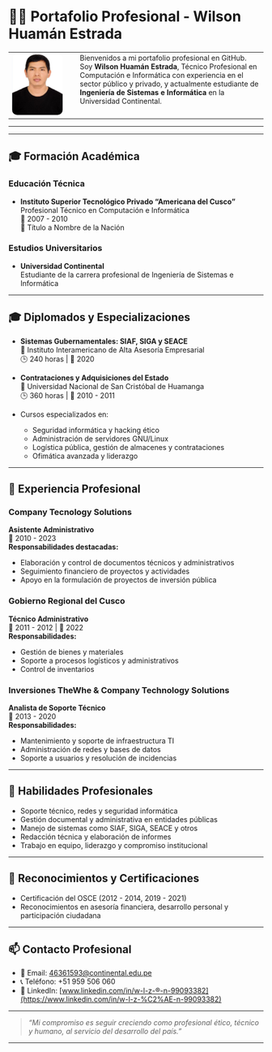 # 🧑‍💼 Portafolio Profesional - Wilson Huamán Estrada
<table>
  <tr>
    <td width="120px">
      <img src="./perfil.jpg" alt="Foto de Wilson Huamán Estrada" width="100px" style="border-radius: 10px;">
    </td>
    <td valign="top">
      Bienvenidos a mi portafolio profesional en GitHub. Soy <strong>Wilson Huamán Estrada</strong>, Técnico Profesional en Computación e Informática con experiencia en el sector público y privado, y actualmente estudiante de <strong>Ingeniería de Sistemas e Informática</strong> en la Universidad Continental.
    </td>
  </tr>
</table>


---
---

## 🎓 Formación Académica

### Educación Técnica
- **Instituto Superior Tecnológico Privado “Americana del Cusco”**  
  Profesional Técnico en Computación e Informática  
  📅 2007 - 2010  
  📜 Título a Nombre de la Nación

### Estudios Universitarios
- **Universidad Continental**  
  Estudiante de la carrera profesional de Ingeniería de Sistemas e Informática

---

## 🎓 Diplomados y Especializaciones

- **Sistemas Gubernamentales: SIAF, SIGA y SEACE**  
  📍 Instituto Interamericano de Alta Asesoría Empresarial  
  🕒 240 horas | 📅 2020

- **Contrataciones y Adquisiciones del Estado**  
  📍 Universidad Nacional de San Cristóbal de Huamanga  
  🕒 360 horas | 📅 2010 - 2011

- Cursos especializados en:
  - Seguridad informática y hacking ético
  - Administración de servidores GNU/Linux
  - Logística pública, gestión de almacenes y contrataciones
  - Ofimática avanzada y liderazgo

---

## 💼 Experiencia Profesional

### Company Tecnology Solutions  
**Asistente Administrativo**  
📅 2010 - 2023  
**Responsabilidades destacadas:**
- Elaboración y control de documentos técnicos y administrativos
- Seguimiento financiero de proyectos y actividades
- Apoyo en la formulación de proyectos de inversión pública

### Gobierno Regional del Cusco  
**Técnico Administrativo**  
📅 2011 - 2012 | 📅 2022  
**Responsabilidades:**
- Gestión de bienes y materiales
- Soporte a procesos logísticos y administrativos
- Control de inventarios

### Inversiones TheWhe & Company Technology Solutions  
**Analista de Soporte Técnico**  
📅 2013 - 2020  
**Responsabilidades:**
- Mantenimiento y soporte de infraestructura TI
- Administración de redes y bases de datos
- Soporte a usuarios y resolución de incidencias

---

## 🧠 Habilidades Profesionales

- Soporte técnico, redes y seguridad informática
- Gestión documental y administrativa en entidades públicas
- Manejo de sistemas como SIAF, SIGA, SEACE y otros
- Redacción técnica y elaboración de informes
- Trabajo en equipo, liderazgo y compromiso institucional

---

## 📜 Reconocimientos y Certificaciones

- Certificación del OSCE (2012 - 2014, 2019 - 2021)
- Reconocimientos en asesoría financiera, desarrollo personal y participación ciudadana

---

## 📫 Contacto Profesional

- 📧 Email: [46361593@continental.edu.pe](mailto:46361593@continental.edu.pe)  
- 📞 Teléfono: +51 959 506 060  
- 🔗 LinkedIn: [www.linkedin.com/in/w-l-z-®-n-99093382](https://www.linkedin.com/in/w-l-z-%C2%AE-n-99093382)

---

> _“Mi compromiso es seguir creciendo como profesional ético, técnico y humano, al servicio del desarrollo del país.”_

---
